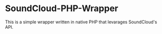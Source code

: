 # SoundCloud-PHP-Wrapper
This is a simple wrapper written in native PHP that levarages SoundCloud's API.
